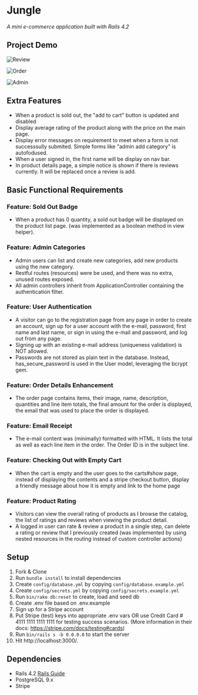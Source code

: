 # Jungle

_A mini e-commerce application built with Rails 4.2_

## Project Demo
![Review](https://github.com/GrinJessie/jungle-rails/blob/master/doc/review.gif)

![Order](https://github.com/GrinJessie/jungle-rails/blob/master/doc/order.gif)

![Admin](https://github.com/GrinJessie/jungle-rails/blob/master/doc/admin.gif)



## Extra Features

* When a product is sold out, the "add to cart" button is updated and disabled
* Display average rating of the product along with the price on the main page.
* Display error messages on requirement to meet when a form is not successsully submited. Simple forms like "admin add category" is autofodused.
* When a user signed in, the first name will be display on nav bar.
* In product details page, a simple notice is shown if there is reviews currently. It will be replaced once a review is add.


## Basic Functional Requirements

### Feature: Sold Out Badge
* When a product has 0 quantity, a sold out badge will be displayed on the product list page. (was implemented as a boolean method in view helper).

### Feature: Admin Categories
* Admin users can list and create new categories, add new products using the new category.
* Restful routes (resources) were be used, and there was no extra, unused routes exposed.
* All admin controllers inherit from ApplicationController containing the authentication filter.

### Feature: User Authentication
* A visitor can go to the registration page from any page in order to create an account, sign up for a user account with the e-mail, password, first name and last name, or sign in using the e-mail and password, and log out from any page.
* Signing up with an existing e-mail address (uniqueness validation) is NOT allowed.
* Passwords are not stored as plain text in the database. Instead, has_secure_password is used in the User model, leveraging the bcrypt gem.

### Feature: Order Details Enhancement
* The order page contains items, their image, name, description, quantities and line item totals, the final amount for the order is displayed, the email that was used to place the order is displayed.

### Feature: Email Receipt
* The e-mail content was (minimally) formatted with HTML. It lists the total as well as each line item in the order. The Order ID is in the subject line.


### Feature: Checking Out with Empty Cart
* When the cart is empty and the user goes to the carts#show page, instead of displaying the contents and a stripe checkout button, display a friendly message about how it is empty and link to the home page

### Feature: Product Rating
* Visitors can view the overall rating of products as I browse the catalog, the list of ratings and reviews when viewing the product detail.
* A logged in user can rate & review a product in a single step, can delete a rating or review that I previously created (was implemented by using nested resources in the routing instead of custom controller actions)

## Setup

1. Fork & Clone
2. Run ```bundle install``` to install dependencies
3. Create ```config/database.yml``` by copying ```config/database.example.yml```
4. Create ```config/secrets.yml``` by copying ```config/secrets.example.yml```
5. Run ```bin/rake db:reset``` to create, load and seed db
6. Create .env file based on .env.example
7. Sign up for a Stripe account
8. Put Stripe (test) keys into appropriate .env vars OR use Credit Card # 4111 1111 1111 1111 for testing success scenarios. (More information in their docs: <https://stripe.com/docs/testing#cards>)
9. Run ```bin/rails s -b 0.0.0.0``` to start the server
10. Hit http://localhost:3000/.


## Dependencies

* Rails 4.2 [Rails Guide](http://guides.rubyonrails.org/v4.2/)
* PostgreSQL 9.x
* Stripe
